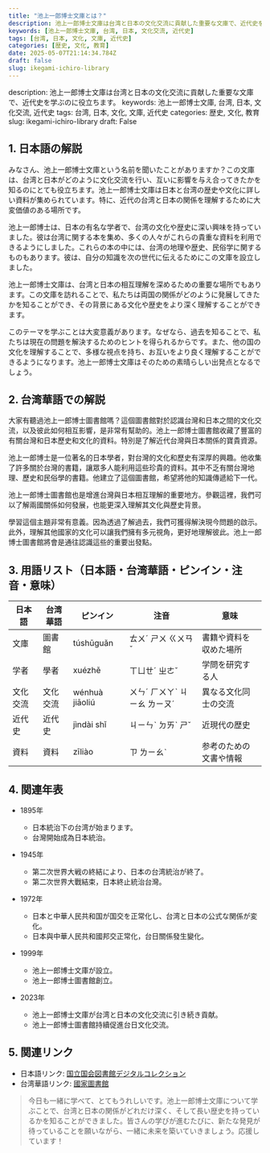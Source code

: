 ```yaml
---
title: "池上一郎博士文庫とは？"
description: 池上一郎博士文庫は台湾と日本の文化交流に貢献した重要な文庫で、近代史を学ぶのに役立ちます。
keywords: [池上一郎博士文庫, 台湾, 日本, 文化交流, 近代史]
tags: [台湾, 日本, 文化, 文庫, 近代史]
categories: [歴史, 文化, 教育]
date: 2025-05-07T21:14:34.784Z
draft: false
slug: ikegami-ichiro-library
---
```


description: 池上一郎博士文庫は台湾と日本の文化交流に貢献した重要な文庫で、近代史を学ぶのに役立ちます。
keywords: 池上一郎博士文庫, 台湾, 日本, 文化交流, 近代史
tags: 台湾, 日本, 文化, 文庫, 近代史
categories: 歴史, 文化, 教育
slug: ikegami-ichiro-library
draft: False

## 1. 日本語の解説

みなさん、池上一郎博士文庫という名前を聞いたことがありますか？この文庫は、台湾と日本がどのように文化交流を行い、互いに影響を与え合ってきたかを知るのにとても役立ちます。池上一郎博士文庫は日本と台湾の歴史や文化に詳しい資料が集められています。特に、近代の台湾と日本の関係を理解するために大変価値のある場所です。

池上一郎博士は、日本の有名な学者で、台湾の文化や歴史に深い興味を持っていました。彼は台湾に関する本を集め、多くの人々がこれらの貴重な資料を利用できるようにしました。これらの本の中には、台湾の地理や歴史、民俗学に関するものもあります。彼は、自分の知識を次の世代に伝えるためにこの文庫を設立しました。

池上一郎博士文庫は、台湾と日本の相互理解を深めるための重要な場所でもあります。この文庫を訪れることで、私たちは両国の関係がどのように発展してきたかを知ることができ、その背景にある文化や歴史をより深く理解することができます。

このテーマを学ぶことは大変意義があります。なぜなら、過去を知ることで、私たちは現在の問題を解決するためのヒントを得られるからです。また、他の国の文化を理解することで、多様な視点を持ち、お互いをより良く理解することができるようになります。池上一郎博士文庫はそのための素晴らしい出発点となるでしょう。

## 2. 台湾華語での解説

大家有聽過池上一郎博士圖書館嗎？這個圖書館對於認識台灣和日本之間的文化交流，以及彼此如何相互影響，是非常有幫助的。池上一郎博士圖書館收藏了豐富的有關台灣和日本歷史和文化的資料。特別是了解近代台灣與日本關係的寶貴資源。

池上一郎博士是一位著名的日本學者，對台灣的文化和歷史有深厚的興趣。他收集了許多關於台灣的書籍，讓眾多人能利用這些珍貴的資料。其中不乏有關台灣地理、歷史和民俗學的書籍。他建立了這個圖書館，希望將他的知識傳遞給下一代。

池上一郎博士圖書館也是增進台灣與日本相互理解的重要地方。參觀這裡，我們可以了解兩國關係如何發展，也能更深入理解其文化與歷史背景。

學習這個主題非常有意義。因為透過了解過去，我們可獲得解決現今問題的啟示。此外，理解其他國家的文化可以讓我們擁有多元視角，更好地理解彼此。池上一郎博士圖書館將會是通往認識這些的重要出發點。

## 3. 用語リスト（日本語・台湾華語・ピンイン・注音・意味）

| 日本語          | 台湾華語          | ピンイン | 注音     | 意味              |
|----------------|-----------------|---------|---------|-----------------|
| 文庫           | 圖書館           | túshūguǎn | ㄊㄨˊ ㄕㄨ ㄍㄨㄢˇ | 書籍や資料を収めた場所 |
| 学者           | 學者            | xuézhě  | ㄒㄩㄝˊ ㄓㄜˇ | 学問を研究する人  |
| 文化交流       | 文化交流         | wénhuà jiāoliú | ㄨㄣˊ ㄏㄨㄚˋ ㄐㄧㄠ ㄌㄧㄡˊ | 異なる文化同士の交流 |
| 近代史         | 近代史          | jìndài shǐ | ㄐㄧㄣˋ ㄉㄞˋ ㄕˇ | 近現代の歴史   |
| 資料           | 資料            | zīliào   | ㄗ ㄌㄧㄠˋ | 参考のための文書や情報 |

## 4. 関連年表

- 1895年
  - 日本統治下の台湾が始まります。
  - 台灣開始成為日本統治。
  
- 1945年
  - 第二次世界大戦の終結により、日本の台湾統治が終了。
  - 第二次世界大戰結束，日本終止統治台灣。
  
- 1972年
  - 日本と中華人民共和国が国交を正常化し、台湾と日本の公式な関係が変化。
  - 日本與中華人民共和國邦交正常化，台日關係發生變化。
  
- 1999年
  - 池上一郎博士文庫が設立。
  - 池上一郎博士圖書館創立。
  
- 2023年
  - 池上一郎博士文庫が台湾と日本の文化交流に引き続き貢献。
  - 池上一郎博士圖書館持續促進台日文化交流。

## 5. 関連リンク  

- 日本語リンク: [国立国会図書館デジタルコレクション](https://dl.ndl.go.jp/)
- 台湾華語リンク: [國家圖書館](https://www.ncl.edu.tw/)

>今日も一緒に学べて、とてもうれしいです。池上一郎博士文庫について学ぶことで、台湾と日本の関係がどれだけ深く、そして長い歴史を持っているかを知ることができました。皆さんの学びが進むたびに、新たな発見が待っていることを願いながら、一緒に未来を築いていきましょう。応援しています！